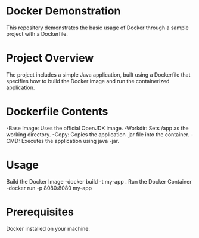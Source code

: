 # Docker Demonstration

This repository demonstrates the basic usage of Docker through a sample project with a Dockerfile.

# Project Overview
The project includes a simple Java application, built using a Dockerfile that specifies how to build the Docker image and run the containerized application.

# Dockerfile Contents
-Base Image: Uses the official OpenJDK image.
-Workdir: Sets /app as the working directory.
-Copy: Copies the application .jar file into the container.
-CMD: Executes the application using java -jar.
# Usage
Build the Docker Image
-docker build -t my-app .
Run the Docker Container
-docker run -p 8080:8080 my-app
# Prerequisites
Docker installed on your machine.
